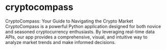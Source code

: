 # cryptocompass
CryptoCompass: Your Guide to Navigating the Crypto Market CryptoCompass is a powerful Python application designed for both novice and seasoned cryptocurrency enthusiasts. By leveraging real-time data APIs, our app provides a comprehensive, visual, and intuitive way to analyze market trends and make informed decisions.
